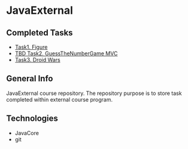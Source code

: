 # JavaExternal


## Completed Tasks
* [Task1. Figure](./src/main/java/javaexternal/figure)
* [TBD Task2. GuessTheNumberGame MVC](.https://github.com/keynod/JavaExternal/tree/guess-number_v0.1/guess_number_game)
* [Task3. Droid Wars](./src/main/java/javaexternal/droids)

## General Info
JavaExternal course repository. 
The repository purpose is to store task completed within external course program. 

## Technologies
* JavaCore 
* git
